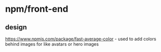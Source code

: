 # npm/front-end

## design

https://www.npmjs.com/package/fast-average-color - used to add colors behind images for like avatars or hero images
